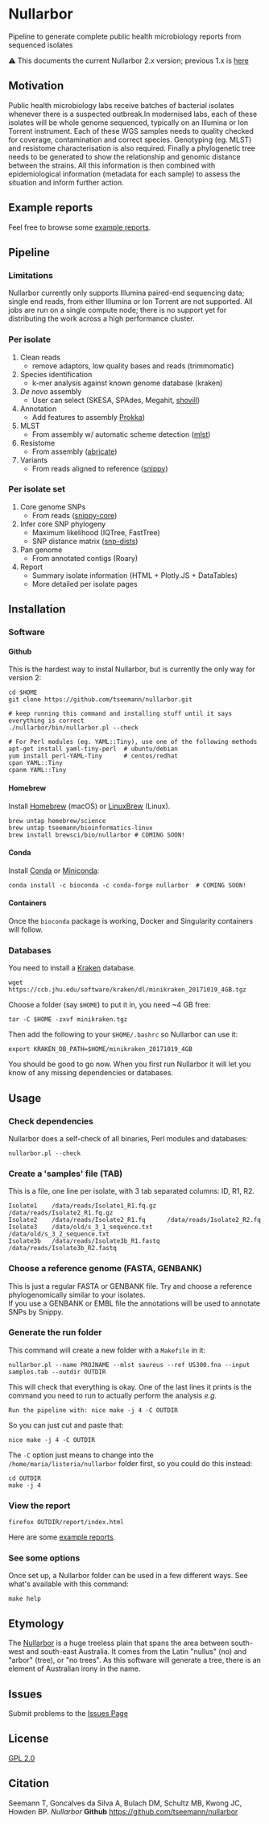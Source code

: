 # Nullarbor

Pipeline to generate complete public health microbiology reports from sequenced isolates

:warning: This documents the current Nullarbor 2.x version; previous 1.x is [here](README.V1.md)

## Motivation

Public health microbiology labs receive batches of bacterial isolates
whenever there is a suspected outbreak.In modernised labs, each of these
isolates will be whole genome sequenced, typically on an Illumina or Ion
Torrent instrument. Each of these WGS samples needs to quality checked for
coverage, contamination and correct species. Genotyping (eg. MLST) and
resistome characterisation is also required. Finally a phylogenetic tree
needs to be generated to show the relationship and genomic distance between
the strains. All this information is then combined with epidemiological
information (metadata for each sample) to assess the situation and inform
further action.

## Example reports

Feel free to browse some [example reports](http://tseemann.github.io/nullarbor/).

## Pipeline

### Limitations

Nullarbor currently only supports Illumina paired-end sequencing data;
single end reads, from either Illumina or Ion Torrent are not supported.
All jobs are run on a single compute node; there is no support yet for
distributing the work across a high performance cluster.

### Per isolate

1. Clean reads
   * remove adaptors, low quality bases and reads (trimmomatic)
2. Species identification
   * k-mer analysis against known genome database (kraken)
3. _De novo_ assembly
   * User can select (SKESA, SPAdes, Megahit, [shovill](https://github.com/tseemann/shovill))
4. Annotation
   * Add features to assembly [Prokka](https://github.com/tseemann/prokka))
5. MLST
   * From assembly w/ automatic scheme detection ([mlst](https://github.com/tseemann/mlst))
6. Resistome
   * From assembly ([abricate](https://github.com/tseemann/abricate))
7. Variants
   * From reads aligned to reference ([snippy](https://github.com/tseemann/snippy))

### Per isolate set

1. Core genome SNPs
   * From reads ([snippy-core](https://github.com/tseemann/snippy))
2. Infer core SNP phylogeny 
   * Maximum likelihood (IQTree, FastTree)
   * SNP distance matrix ([snp-dists](https://github.com/tseemann/snp-dists))
3. Pan genome
   * From annotated contigs (Roary)
4. Report
   * Summary isolate information (HTML + Plotly.JS + DataTables)
   * More detailed per isolate pages

## Installation

### Software

#### Github
This is the hardest way to instal Nullarbor, but is currently the only way for version 2:

    cd $HOME
    git clone https://github.com/tseemann/nullarbor.git
    
    # keep running this command and installing stuff until it says everything is correct
    ./nullarbor/bin/nullarbor.pl --check
    
    # For Perl modules (eg. YAML::Tiny), use one of the following methods
    apt-get install yaml-tiny-perl  # ubuntu/debian
    yum install perl-YAML-Tiny      # centos/redhat
    cpan YAML::Tiny
    cpanm YAML::Tiny

#### Homebrew
Install [Homebrew](http://brew.sh/) (macOS) or [LinuxBrew](http://linuxbrew.sh/) (Linux).

    brew untap homebrew/science
    brew untap tseemann/bioinformatics-linux
    brew install brewsci/bio/nullarbor # COMING SOON!

#### Conda
Install [Conda](https://conda.io/docs/) or [Miniconda](https://conda.io/miniconda.html):

    conda install -c bioconda -c conda-forge nullarbor  # COMING SOON!

#### Containers
Once the `bioconda` package is working, Docker and Singularity containers will follow.

### Databases

You need to install a [Kraken](https://ccb.jhu.edu/software/kraken/) database.

    wget https://ccb.jhu.edu/software/kraken/dl/minikraken_20171019_4GB.tgz
    
Choose a folder (say `$HOME`) to put it in, you need ~4 GB free:

    tar -C $HOME -zxvf minikraken.tgz

Then add the following to your `$HOME/.bashrc` so Nullarbor can use it:

    export KRAKEN_DB_PATH=$HOME/minikraken_20171019_4GB

You should be good to go now. When you first run Nullarbor it will let you
know of any missing dependencies or databases.

## Usage

### Check dependencies

Nullarbor does a self-check of all binaries, Perl modules and databases:

    nullarbor.pl --check

### Create a 'samples' file (TAB)

This is a file, one line per isolate, with 3 tab separated columns: ID, R1, R2.

    Isolate1	/data/reads/Isolate1_R1.fq.gz	/data/reads/Isolate2_R1.fq.gz
    Isolate2	/data/reads/Isolate2_R1.fq      /data/reads/Isolate2_R2.fq
    Isolate3	/data/old/s_3_1_sequence.txt	/data/old/s_3_2_sequence.txt
    Isolate3b	/data/reads/Isolate3b_R1.fastq	/data/reads/Isolate3b_R2.fastq

### Choose a reference genome (FASTA, GENBANK)

This is just a regular FASTA or GENBANK file. Try and choose a reference phylogenomically similar to your isolates.    
If you use a GENBANK or EMBL file the annotations will be used to annotate SNPs by Snippy.

### Generate the run folder

This command will create a new folder with a `Makefile` in it:

    nullarbor.pl --name PROJNAME --mlst saureus --ref US300.fna --input samples.tab --outdir OUTDIR

This will check that everything is okay. One of the last lines it prints is the command you need to run
to actually perform the analysis _e.g._

    Run the pipeline with: nice make -j 4 -C OUTDIR

So you can just cut and paste that:

    nice make -j 4 -C OUTDIR

The `-C` option just means to change into the `/home/maria/listeria/nullarbor` folder first, so you could 
do this instead:

    cd OUTDIR
    make -j 4

### View the report

    firefox OUTDIR/report/index.html

Here are some [example reports](http://tseemann.github.io/nullarbor/).

### See some options

Once set up, a Nullarbor folder can be used in a few different ways. 
See what's available with this command:

    make help

## Etymology

The [Nullarbor](http://en.wikipedia.org/wiki/Nullarbor_Plain) 
is a huge treeless plain that spans the area between south-west and
south-east Australia. It comes from the Latin "nullus" (no) and "arbor"
(tree), or "no trees". As this software will generate a tree, there is an
element of Australian irony in the name.

## Issues

Submit problems to the [Issues Page](https://github.com/tseemann/nullarbor/issues)

## License

[GPL 2.0](https://raw.githubusercontent.com/tseemann/nullarbor/master/LICENSE)

## Citation

Seemann T, Goncalves da Silva A, Bulach DM, Schultz MB, Kwong JC, Howden BP.
*Nullarbor* 
**Github** https://github.com/tseemann/nullarbor
